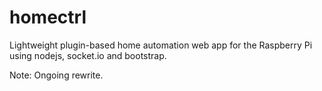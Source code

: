 homectrl
========

Lightweight plugin-based home automation web app for the Raspberry Pi using nodejs, socket.io and bootstrap.

Note: Ongoing rewrite.
